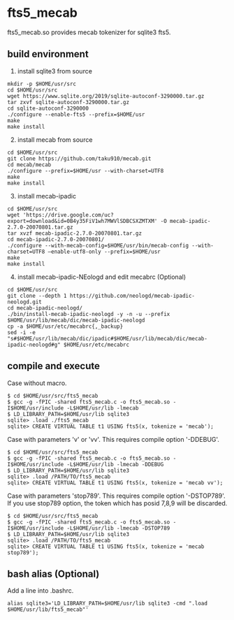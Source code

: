 # fts5_mecab
fts5_mecab.so provides mecab tokenizer for sqlite3 fts5.

## build environment
1. install sqlite3 from source
```
mkdir -p $HOME/usr/src
cd $HOME/usr/src
wget https://www.sqlite.org/2019/sqlite-autoconf-3290000.tar.gz
tar zxvf sqlite-autoconf-3290000.tar.gz
cd sqlite-autoconf-3290000
./configure --enable-fts5 --prefix=$HOME/usr
make
make install
```

2. install mecab from source
```
cd $HOME/usr/src
git clone https://github.com/taku910/mecab.git
cd mecab/mecab
./configure --prefix=$HOME/usr --with-charset=UTF8
make
make install
```

3. install mecab-ipadic
```
cd $HOME/usr/src
wget 'https://drive.google.com/uc?export=download&id=0B4y35FiV1wh7MWVlSDBCSXZMTXM' -O mecab-ipadic-2.7.0-20070801.tar.gz
tar xvzf mecab-ipadic-2.7.0-20070801.tar.gz
cd mecab-ipadic-2.7.0-20070801/
./configure --with-mecab-config=$HOME/usr/bin/mecab-config --with-charset=UTF8 –enable-utf8-only --prefix=$HOME/usr
make
make install
```

4. install mecab-ipadic-NEologd and edit mecabrc (Optional)
```
cd $HOME/usr/src
git clone --depth 1 https://github.com/neologd/mecab-ipadic-neologd.git
cd mecab-ipadic-neologd/
./bin/install-mecab-ipadic-neologd -y -n -u --prefix $HOME/usr/lib/mecab/dic/mecab-ipadic-neologd
cp -a $HOME/usr/etc/mecabrc{,_backup}
sed -i -e "s#$HOME/usr/lib/mecab/dic/ipadic#$HOME/usr/lib/mecab/dic/mecab-ipadic-neologd#g" $HOME/usr/etc/mecabrc
```

## compile and execute

Case without macro.

```
$ cd $HOME/usr/src/fts5_mecab
$ gcc -g -fPIC -shared fts5_mecab.c -o fts5_mecab.so -I$HOME/usr/include -L$HOME/usr/lib -lmecab
$ LD_LIBRARY_PATH=$HOME/usr/lib sqlite3
sqlite> .load ./fts5_mecab
sqlite> CREATE VIRTUAL TABLE t1 USING fts5(x, tokenize = 'mecab');
```

Case with parameters 'v' or 'vv'.
This requires compile option '-DDEBUG'.

```
$ cd $HOME/usr/src/fts5_mecab
$ gcc -g -fPIC -shared fts5_mecab.c -o fts5_mecab.so -I$HOME/usr/include -L$HOME/usr/lib -lmecab -DDEBUG
$ LD_LIBRARY_PATH=$HOME/usr/lib sqlite3
sqlite> .load /PATH/TO/fts5_mecab
sqlite> CREATE VIRTUAL TABLE t1 USING fts5(x, tokenize = 'mecab vv');
```

Case with parameters 'stop789'.
This requires compile option '-DSTOP789'.
If you use stop789 option, the token which has posid 7,8,9 will be discarded.

```
$ cd $HOME/usr/src/fts5_mecab
$ gcc -g -fPIC -shared fts5_mecab.c -o fts5_mecab.so -I$HOME/usr/include -L$HOME/usr/lib -lmecab -DSTOP789
$ LD_LIBRARY_PATH=$HOME/usr/lib sqlite3
sqlite> .load /PATH/TO/fts5_mecab
sqlite> CREATE VIRTUAL TABLE t1 USING fts5(x, tokenize = 'mecab stop789');
```

## bash alias (Optional)

Add a line into .bashrc.

```
alias sqlite3='LD_LIBRARY_PATH=$HOME/usr/lib sqlite3 -cmd ".load $HOME/usr/lib/fts5_mecab"'
```
